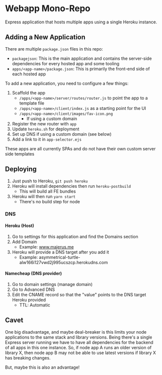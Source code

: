 # Webapp Mono-Repo

Express application that hosts multiple apps using a single Heroku instance.

## Adding a New Application

There are multiple `package.json` files in this repo:
* `packagejson`: This is the main application and contains the server-side dependencies for every hosted app and some tooling
* `apps/<app-name>/package.json`: This is primarily the front-end side of each hosted app

To add a new application, you need to configure a few things:

1. Scaffold the app
    - `/apps/<app-name>/server/routes/router.js` to point the app to a template file
    - `/apps/<app-name>/client/index.js` as a starting point for the UI
    - `/apps/<app-name>/client/images/fav-icon.png`
        - If using a custom domain
1. Register the new router with `app`
1. Update `heroku.sh` for deployment
1. Set up DNS if using a custom domain (see below)
1. Add a link to it in `app-selector.ejs`

These apps are all currently SPAs and do not have their own custom server side templates

## Deploying

1. Just push to Heroku, `git push heroku`
1. Heroku will install dependencies then run `heroku-postbuild`
    - This will build all FE bundles
1. Heroku will then run `yarn start`
    - There's no build step for node

### DNS

#### Heroku (Host)

1. Go to settings for this application and find the Domains section
1. Add Domain
    - Example: www.majerus.me
1. Heroku will provide a DNS target after you add it
    - Example: asymmetrical-turtle-alw166i127vwd2j995ucszcp.herokudns.com

#### Namecheap (DNS provider)

1. Go to domain settings (manage domain)
1. Go to Advanced DNS
1. Edit the CNAME record so that the "value" points to the DNS target Heroku provided
    - TTL: Automatic

## Cavet

One big disadvantage, and maybe deal-breaker is this limits your node applications to the same stack and library versions. Being there's a single Express server running we have to have all dependencies for the backend of all apps in this one instance. So, if node app A runs an older version of library X, then node app B may not be able to use latest versions if library X has breaking changes.

But, maybe this is also an advantage!
